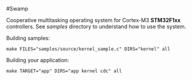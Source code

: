 #Swamp

Cooperative multitasking operating system for Cortex-M3 **STM32F1xx** controllers.
See *samples* directory to understand how to use the system.

Building samples:
```
make FILES="samples/source/kernel_sample.c" DIRS="kernel" all
```

Building your application:
```
make TARGET="app" DIRS="app kernel cdc" all
```
